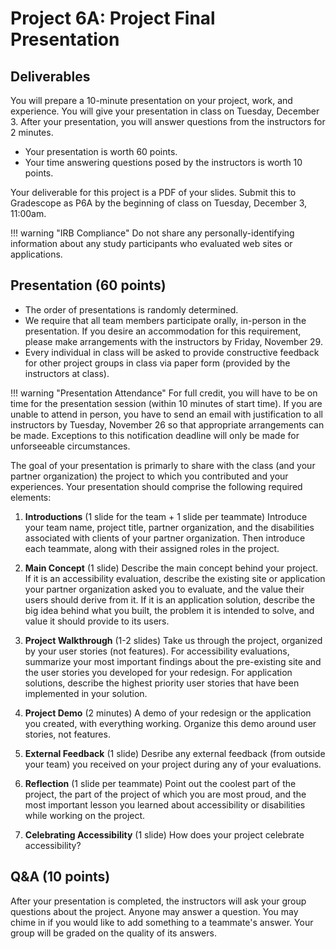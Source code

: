 # Project 6A: Project Final Presentation

## Deliverables

You will prepare a 10-minute presentation on your project, work, and experience. You will give your presentation in class on Tuesday, December 3. After your presentation, you will answer questions from the instructors for 2 minutes. 

- Your presentation is worth 60 points.
- Your time answering questions posed by the instructors is worth 10 points.

Your deliverable for this project is a PDF of your slides. Submit this to Gradescope as P6A by the beginning of class on Tuesday, December 3, 11:00am.

!!! warning "IRB Compliance"
    Do not share any personally-identifying information about any study participants who evaluated web sites or applications.


## Presentation (60 points)

- The order of presentations is randomly determined. 
- We require that all team members participate orally, in-person in the presentation. If you desire an accommodation for this requirement, please make arrangements with the instructors by Friday, November 29.
- Every individual in class will be asked to provide constructive feedback for other project groups in class via paper form (provided by the instructors at class). 

!!! warning "Presentation Attendance"
    For full credit, you will have to be on time for the presentation session (within 10 minutes of start time). If you are unable to attend in person, you have to send an email with justification to all instructors by Tuesday, November 26 so that appropriate arrangements can be made. Exceptions to this notification deadline will only be made for unforseeable circumstances. 

The goal of your presentation is primarly to share with the class (and your partner organization) the project to which you contributed and your experiences. Your presentation should comprise the following required elements:

1. **Introductions** (1 slide for the team + 1 slide per teammate) 
Introduce your team name, project title, partner organization, and the disabilities associated with clients of your partner organization. Then introduce each teammate, along with their assigned roles in the project. 

1. **Main Concept** (1 slide)
Describe the main concept behind your project. If it is an accessibility evaluation, describe the existing site or application your partner organization asked you to evaluate, and the value their users should derive from it. If it is an application solution, describe the big idea behind what you built, the problem it is intended to solve, and value it should provide to its users.

1. **Project Walkthrough** (1-2 slides)
Take us through the project, organized by your user stories (not features). For accessibility evaluations, summarize your most important findings about the pre-existing site and the user stories you developed for your redesign. For application solutions, describe the highest priority user stories that have been implemented in your solution. 

1. **Project Demo** (2 minutes)
A demo of your redesign or the application you created, with everything working. Organize this demo around user stories, not features.

1. **External Feedback** (1 slide)
Desribe any external feedback (from outside your team) you received on your project during any of your evaluations.

1. **Reflection** (1 slide per teammate)
Point out the coolest part of the project, the part of the project of which you are most proud, and the most important lesson you learned about accessibility or disabilities while working on the project. 

1. **Celebrating Accessibility** (1 slide)
How does your project celebrate accessibility? 

## Q&A (10 points)

After your presentation is completed, the instructors will ask your group questions about the project. Anyone may answer a question. You may chime in if you would like to add something to a teammate's answer. Your group will be graded on the quality of its answers.  


